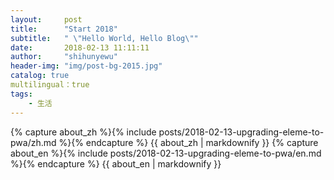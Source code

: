 ```yaml
---
layout:     post
title:      "Start 2018"
subtitle:   " \"Hello World, Hello Blog\""
date:       2018-02-13 11:11:11
author:     "shihunyewu"
header-img: "img/post-bg-2015.jpg"
catalog: true
multilingual：true
tags:
    - 生活
---
```

{% capture about_zh %}{% include posts/2018-02-13-upgrading-eleme-to-pwa/zh.md %}{% endcapture %} {{ about_zh | markdownify }}
{% capture about_en %}{% include posts/2018-02-13-upgrading-eleme-to-pwa/en.md %}{% endcapture %} {{ about_en | markdownify }}